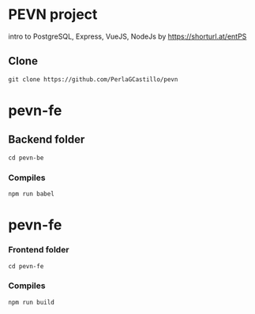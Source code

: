 # PEVN project 
intro to PostgreSQL, Express, VueJS, NodeJs  by https://shorturl.at/entPS

## Clone
```
git clone https://github.com/PerlaGCastillo/pevn
```

# pevn-fe

## Backend folder
```
cd pevn-be
```

### Compiles
```
npm run babel
```

# pevn-fe

### Frontend folder
```
cd pevn-fe
```

### Compiles
```
npm run build
```

